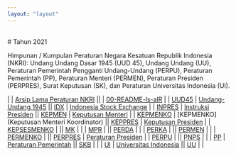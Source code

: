 ```yaml
---
layout: "layout"
---
```


<br>
# Tahun 2021

Himpunan / Kumpulan Peraturan Negara Kesatuan Republik Indonesia (NKRI): Undang Undang Dasar 1945 (UUD 45), Undang Undang (UU), Peraturan Pemerintah Pengganti Undang-Undang (PERPU), Peraturan Pemerintah (PP), Peraturan Menteri (PERMEN), Peraturan Presiden (PERPRES), Surat Keputusan (SK), dan Peraturan Universitas Indonesia (UI).

|                       | [Arsip Lama Peraturan NKRI](https://uu.vlsm.org/) ||                     | [00-README-ls-alR](00-README-ls-alR.md) |
| [UUD45](45UUD/)                | [Undang-Undang 1945](45UUD/)     || [IDX](IDX/)                 | [Indonesia Stock Exchange](IDX/)          |
| [INPRES](INPRES/)              | [Instruksi Presiden](INPRES/)    || [KEPMEN](KEPMEN/)           | [Keputusan Menteri](KEPMEN/) |
| [KEPMENKO](KEPMENKO/) | [KEPMENKO](Keputusan Menteri Koordinator) || [KEPPRES](KEPPRES/)         | [Keputusan Presiden](KEPPRES/)            |
| [KEPSESMENKO](KEPSESMENKO/)    |                                  || [MK](MK/)                   | |
| [MPR](MPR/)                    |                                  || [PERDA](PERDA/)             | |
| [PERKA](PERKA/)                |                                  || [PERMEN](PERMEN/)           | |
| [PERMENKO](PERMENKO/)          |                                  || [PERPRES](PERPRES/)         | [Peraturan Presiden](PERPRES/)   |
| [PERPU](PERPU/)                |                                  || [PNPS](PNPS/)               | |
| [PP](PP/)                      | [Peraturan Pemerintah](PP/)      || [SKB](SKB/)                 | |
| [UI](UI/)                      | [Universitas Indonesia](UI/)     || [UU](UU/)                   | |

